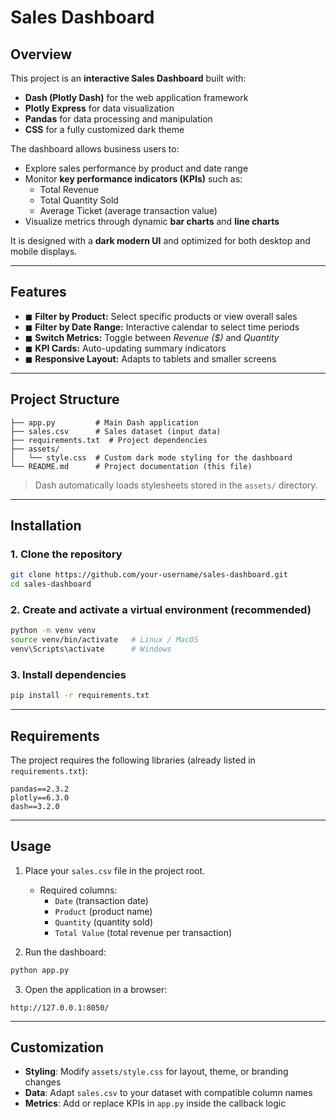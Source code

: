 # Sales Dashboard  

## Overview  
This project is an **interactive Sales Dashboard** built with:  
- **Dash (Plotly Dash)** for the web application framework  
- **Plotly Express** for data visualization  
- **Pandas** for data processing and manipulation  
- **CSS** for a fully customized dark theme  

The dashboard allows business users to:  
- Explore sales performance by product and date range  
- Monitor **key performance indicators (KPIs)** such as:  
  - Total Revenue  
  - Total Quantity Sold  
  - Average Ticket (average transaction value)  
- Visualize metrics through dynamic **bar charts** and **line charts**  

It is designed with a **dark modern UI** and optimized for both desktop and mobile displays.  

---

## Features  
- ◼ **Filter by Product:** Select specific products or view overall sales  
- ◼ **Filter by Date Range:** Interactive calendar to select time periods  
- ◼ **Switch Metrics:** Toggle between *Revenue ($)* and *Quantity*  
- ◼ **KPI Cards:** Auto-updating summary indicators  
- ◼ **Responsive Layout:** Adapts to tablets and smaller screens  

---

## Project Structure  
```
├── app.py         # Main Dash application
├── sales.csv      # Sales dataset (input data)
├── requirements.txt  # Project dependencies
├── assets/
│   └── style.css  # Custom dark mode styling for the dashboard
└── README.md      # Project documentation (this file)
```

> Dash automatically loads stylesheets stored in the `assets/` directory.  

---

## Installation  

### 1. Clone the repository  
```bash
git clone https://github.com/your-username/sales-dashboard.git
cd sales-dashboard
```

### 2. Create and activate a virtual environment (recommended)  
```bash
python -m venv venv
source venv/bin/activate   # Linux / MacOS
venv\Scripts\activate      # Windows
```

### 3. Install dependencies  
```bash
pip install -r requirements.txt
```

---

## Requirements  

The project requires the following libraries (already listed in `requirements.txt`):  
```
pandas==2.3.2
plotly==6.3.0
dash==3.2.0
```

---

## Usage  

1. Place your `sales.csv` file in the project root.  
   - Required columns:  
     - `Date` (transaction date)  
     - `Product` (product name)  
     - `Quantity` (quantity sold)  
     - `Total Value` (total revenue per transaction)  

2. Run the dashboard:  
```bash
python app.py
```

3. Open the application in a browser:  
```
http://127.0.0.1:8050/
```

---

## Customization  

- **Styling**: Modify `assets/style.css` for layout, theme, or branding changes  
- **Data**: Adapt `sales.csv` to your dataset with compatible column names  
- **Metrics**: Add or replace KPIs in `app.py` inside the callback logic